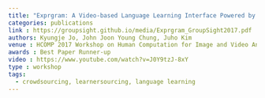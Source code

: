 ```yaml
---
title: "Exprgram: A Video-based Language Learning Interface Powered by Learnersourced Video Annotations"
categories: publications
link : https://groupsight.github.io/media/Exprgram_GroupSight2017.pdf
authors: Kyungje Jo, John Joon Young Chung, Juho Kim
venue : HCOMP 2017 Workshop on Human Computation for Image and Video Analysis
awards : Best Paper Runner-up
video : https://www.youtube.com/watch?v=J0Y9tzJ-8xY
type : workshop
tags:
  - crowdsourcing, learnersourcing, language learning
---
```

